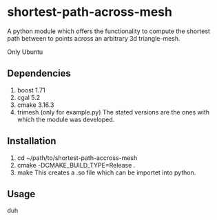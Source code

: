 # shortest-path-across-mesh
A python module which offers the functionality to compute the shortest path between to points across an arbitrary 3d triangle-mesh.

Only Ubuntu
## Dependencies

1. boost 1.71
2. cgal 5.2
3. cmake 3.16.3
4. trimesh (only for example.py)
The stated versions are the ones with which the module was developed. 

## Installation

1. cd ~/path/to/shortest-path-accross-mesh
2. cmake -DCMAKE_BUILD_TYPE=Release .
3. make
This creates a .so file which can be importet into python.

## Usage
duh
